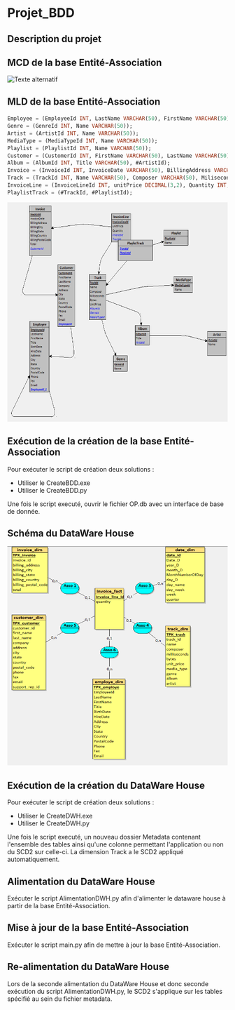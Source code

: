 # Projet_BDD #

## Description du projet ##


## MCD de la base Entité-Association ##
<img src="https://github.com/supermut59000/Projet_BDD/blob/main/Assets/MCD_Entit%C3%A9s_Associations_RESLINGER_BENNOUR.PNG" alt="Texte alternatif" width="700" height="500">

## MLD de la base Entité-Association ##
```sql
Employee = (EmployeeId INT, LastName VARCHAR(50), FirstName VARCHAR(50), Title VARCHAR(50), BirthDate VARCHAR(50), HireDate VARCHAR(50), Address VARCHAR(50), City VARCHAR(50), State VARCHAR(50), Country VARCHAR(50), PostalCode VARCHAR(50), Phone VARCHAR(50), Fax VARCHAR(50), Email VARCHAR(50), #EmployeeId_1);
Genre = (GenreId INT, Name VARCHAR(50));
Artist = (ArtistId INT, Name VARCHAR(50));
MediaType = (MediaTypeId INT, Name VARCHAR(50));
Playlist = (PlaylistId INT, Name VARCHAR(50));
Customer = (CustomerId INT, FirstName VARCHAR(50), LastName VARCHAR(50), Company VARCHAR(50), Address VARCHAR(50), City VARCHAR(50), State VARCHAR(50), Country VARCHAR(50), PostalCode VARCHAR(50), Phone VARCHAR(50), Fax VARCHAR(50), Email VARCHAR(50), #EmployeeId*);
Album = (AlbumId INT, Title VARCHAR(50), #ArtistId);
Invoice = (InvoiceId INT, InvoiceDate VARCHAR(50), BillingAddress VARCHAR(50), BilllingCity VARCHAR(50), BillingState VARCHAR(50), BillingCountry VARCHAR(50), BillingPostalCode VARCHAR(50), Total VARCHAR(50), #CustomerId*);
Track = (TrackId INT, Name VARCHAR(50), Composer VARCHAR(50), Miliseconds INT, Bytes INT, UnitPrice DECIMAL(3,2), #AlbumId*, #GenreId*, #MediaTypeId*);
InvoiceLine = (InvoiceLineId INT, unitPrice DECIMAL(3,2), Quantity INT, #InvoiceId, #TrackId*);
PlaylistTrack = (#TrackId, #PlaylistId);
```
<img src="https://github.com/supermut59000/Projet_BDD/blob/main/Assets/MLD_RESLINGER_BENNOUR.PNG" alt="Texte alternatif" width="700" height="500">

## Exécution de la création de la base Entité-Association ##

Pour exécuter le script de création deux solutions :
- Utiliser le CreateBDD.exe
- Utiliser le CreateBDD.py

Une fois le script executé, ouvrir le fichier OP.db avec un interface de base de donnée.


## Schéma du DataWare House ##
<img src="https://github.com/supermut59000/Projet_BDD/blob/main/Assets/SchemaDWH_RESLINGER_BENNOUR.PNG" alt="Texte alternatif" width="700" height="500">

##  Exécution de la création du DataWare House ##

Pour exécuter le script de création deux solutions :
- Utiliser le CreateDWH.exe
- Utiliser le CreateDWH.py

Une fois le script executé, un nouveau dossier Metadata contenant l'ensemble des tables ainsi qu'une colonne permettant l'application ou non du SCD2 sur celle-ci.
La dimension Track a le SCD2 appliqué  automatiquement.

##  Alimentation du DataWare House ##

Exécuter le script AlimentationDWH.py afin d'alimenter le dataware house à partir de la base Entité-Association.

##  Mise à jour de la base Entité-Association  ##

Exécuter le script main.py afin de mettre à jour la base Entité-Association.

## Re-alimentation du DataWare House ##

Lors de la seconde alimentation du DataWare House et donc seconde exécution  du script AlimentationDWH.py, le SCD2 s'applique sur les tables spécifié  au sein du fichier metadata.



